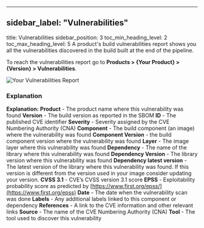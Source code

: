 
---

## sidebar_label: "Vulnerabilities"
title: Vulnerabilities
sidebar_position: 3
toc_min_heading_level: 2
toc_max_heading_level: 5
A product's build vulnerabilities report shows you all the vulnerabilities discovered in the build built at the end of the pipeline.

To reach the vulnerabilities report go to **Products > {Your Product} > {Version} > Vulnerabilities**.

![Your Vulnerabilities Report](../../img/start/vulnerabilities-start.jpg "")

### Explanation
**Explanation:**
**Product** - The product name where this vulnerability was found
**Version** - The build version as reported in the SBOM
**ID** - The published CVE identifier
**Severity** - Severity assigned by the CVE Numbering Authority (CNA)
**Component** - The build component (an image) where the vulnerability was found
**Component Version** - the build component version where the vulnerability was found
**Layer** - The image layer where this vulnerability was found
**Dependency** - The name of the library where this vulnerability was found
**Dependency Version** - The library version where this vulnerability was found
**Dependency latest version** - The latest version of the library where this vulnerability was found. If this version is different from the version used in your image consider updating your version.
**CVSS 3.1** - CVE’s CVSS version 3.1 score
**EPSS** - Exploitability probability score as predicted by [﻿https://www.first.org/epss/](https://www.first.org/epss)
**Date** - The date when the vulnerability scan was done
**Labels** - Any additional labels linked to this component or dependency
**References** - A link to the CVE information and other relevant links
**Source** - The name of the CVE Numbering Authority (CNA)
**Tool** - The tool used to discover this vulnerability



<!--- Eraser file: https://app.eraser.io/workspace/0U9OVC1hI2V8f47dzJ0E --->
